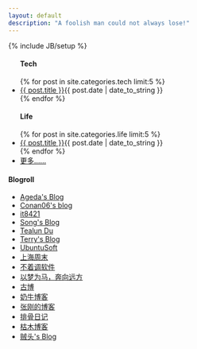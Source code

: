 ```yaml
---
layout: default
description: "A foolish man could not always lose!"
---
```

{% include JB/setup %}

<div id="board">
<div class="row">
  <ul id="posts">
      <h4>Tech</h4>
      {% for post in site.categories.tech limit:5 %}
      <li><span class="title"><a href="{{ BASE_PATH }}{{ post.url }}">{{ post.title }}</a></span><span class="date">{{ post.date | date_to_string }}</span></li>
      {% endfor %}
      <h4>Life</h4>
      {% for post in site.categories.life limit:5 %}
      <li><span class="title"><a href="{{ BASE_PATH }}{{ post.url }}">{{ post.title }}</a></span><span class="date">{{ post.date | date_to_string }}</span></li>
      {% endfor %}
      <li><span class="title"><a href="/categories.html">更多……</a></span></li>
  </ul>
  <div class="sidebar">
    <h4>Blogroll</h4>
      <ul>
        <li><a href="http://jianyin.org" title="老A">Ageda&#039;s Blog</a></li>
        <li><a href="http://blog.conan06.com/" title="Conan06@北京">Conan06&#039;s blog</a></li>
        <li><a href="http://www.it8421.com/" title="小Q@马鞍山">it8421</a></li>
        <li><a href="http://songtl.com/" title="宋廷龙@桂林">Song's Blog</a></li>
        <li><a href="http://www.tealun.com/" title="Tealun Du@桂林">Tealun Du</a></li>
        <li><a href="http://terrychen.info/" title="陈敏@北京">Terry&#039;s Blog</a></li>
        <li><a href="http://www.ubuntusoft.com/" title="灵亦rEd@肇庆">UbuntuSoft</a></li>
        <li><a href="http://since1989.org/" title="王亚平@上海">上海周末</a></li>
        <li><a href="http://bzdiao.com/" title="Bruse@西安">不着调软件</a></li>
        <li><a href="http://lhcy.info" title=" 林海草原@锦州">以梦为马，奔向远方</a></li>
        <li><a href="http://gubo.org" title="许凯@焦作">古博</a></li>
        <li><a href="http://www.nenew.net/" title="奶牛@淄博">奶牛博客</a></li>
        <li><a href="http://www.zhanggang.net/" title="张刚@长沙">张刚的博客</a></li>
        <li><a href="http://betabone.com" title="betabone@杭州">排骨日记</a></li>
        <li><a href="http://www.chenstory.com/" title="陈荣强@桂林">枯木博客</a></li>
        <li><a href="http://www.makiller.com" title="马震南@桂林">贼头&#039;s Blog</a></li>
      </ul>
    </div>
</div>
</div>

